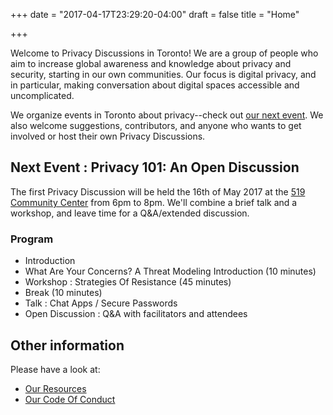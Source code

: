+++
date = "2017-04-17T23:29:20-04:00"
draft = false
title = "Home"

+++

Welcome to Privacy Discussions in Toronto! We are a group of people who aim to increase global awareness and knowledge about privacy and security, starting in our own communities. Our focus is digital privacy, and in particular, making conversation about digital spaces accessible and uncomplicated.

We organize events in Toronto about privacy--check out [our next event](/events/2017/05/privacy-101-an-open-discussion---16th-of-may-2017/). We also welcome suggestions, contributors, and anyone who wants to get involved or host their own Privacy Discussions.

## Next Event : Privacy 101: An Open Discussion

The first Privacy Discussion will be held the 16th of May 2017 at the [519 Community Center](http://www.the519.org/) from 6pm to 8pm. We'll combine a brief talk and a workshop, and leave time for a Q&A/extended discussion.

### Program

* Introduction
* What Are Your Concerns? A Threat Modeling Introduction (10 minutes)
* Workshop : Strategies Of Resistance (45 minutes)
* Break (10 minutes)
* Talk : Chat Apps / Secure Passwords
* Open Discussion : Q&A with facilitators and attendees

## Other information

Please have a look at:

* [Our Resources](/resources/)
* [Our Code Of Conduct](/codeofconduct/)
